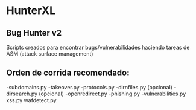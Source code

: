 # HunterXL
## Bug Hunter v2

Scripts creados para encontrar bugs/vulnerabilidades haciendo tareas de ASM (attack surface management)

## Orden de corrida recomendado:
 -subdomains.py
 -takeover.py
 -protocols.py
 -dirnfiles.py (opcional)
 -dirsearch.py (opcional)
 -openredirect.py
 -phishing.py
 -vulnerabilities.py
 xss.py
 wafdetect.py
